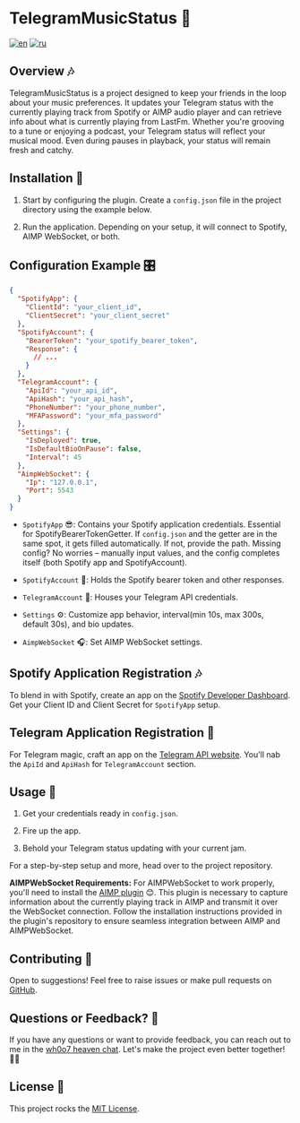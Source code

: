 # TelegramMusicStatus 🎵

[![en](https://img.shields.io/badge/lang-en-blue.svg)](https://github.com/wh0o7/TelegramMusicStatus/blob/main/README.md) [![ru](https://img.shields.io/badge/lang-ru-red.svg)](https://github.com/wh0o7/TelegramMusicStatus/blob/main/README.ru-ru.md)

## Overview 🎶

TelegramMusicStatus is a project designed to keep your friends in the loop about your music preferences. It updates your Telegram status with the currently playing track from Spotify or AIMP audio player and can retrieve info about what is currently playing from LastFm. Whether you're grooving to a tune or enjoying a podcast, your Telegram status will reflect your musical mood. Even during pauses in playback, your status will remain fresh and catchy.

## Installation 🚀

1. Start by configuring the plugin. Create a `config.json` file in the project directory using the example below.

2. Run the application. Depending on your setup, it will connect to Spotify, AIMP WebSocket, or both.

## Configuration Example 🎛️

```json
{
  "SpotifyApp": {
    "ClientId": "your_client_id",
    "ClientSecret": "your_client_secret"
  },
  "SpotifyAccount": {
    "BearerToken": "your_spotify_bearer_token",
    "Response": {
      // ...
    }
  },
  "TelegramAccount": {
    "ApiId": "your_api_id",
    "ApiHash": "your_api_hash",
    "PhoneNumber": "your_phone_number",
    "MFAPassword": "your_mfa_password"
  },
  "Settings": {
    "IsDeployed": true,
    "IsDefaultBioOnPause": false,
    "Interval": 45
  },
  "AimpWebSocket": {
    "Ip": "127.0.0.1",
    "Port": 5543
  }
}
```

- `SpotifyApp` 😎: Contains your Spotify application credentials. Essential for SpotifyBearerTokenGetter. If `config.json` and the getter are in the same spot, it gets filled automatically. If not, provide the path. Missing config? No worries – manually input values, and the config completes itself (both Spotify app and SpotifyAccount).

- `SpotifyAccount` 🎵: Holds the Spotify bearer token and other responses.

- `TelegramAccount` 💬: Houses your Telegram API credentials.

- `Settings` ⚙️: Customize app behavior, interval(min 10s, max 300s, default 30s), and bio updates.

- `AimpWebSocket` 🎧: Set AIMP WebSocket settings.

## Spotify Application Registration 🎶

To blend in with Spotify, create an app on the [Spotify Developer Dashboard](https://developer.spotify.com/dashboard/applications). Get your Client ID and Client Secret for `SpotifyApp` setup.

## Telegram Application Registration 💬

For Telegram magic, craft an app on the [Telegram API website](https://my.telegram.org/auth). You'll nab the `ApiId` and `ApiHash` for `TelegramAccount` section.

## Usage 🎉

1. Get your credentials ready in `config.json`.

2. Fire up the app.

3. Behold your Telegram status updating with your current jam.

For a step-by-step setup and more, head over to the project repository.

**AIMPWebSocket Requirements:**
For AIMPWebSocket to work properly, you'll need to install the [AIMP plugin](https://github.com/wh0o7/CurrentlyPlayingInfoAIMPPlugin) 😊. This plugin is necessary to capture information about the currently playing track in AIMP and transmit it over the WebSocket connection. Follow the installation instructions provided in the plugin's repository to ensure seamless integration between AIMP and AIMPWebSocket.

## Contributing 🤝

Open to suggestions! Feel free to raise issues or make pull requests on [GitHub](https://github.com/wh0o7/TelegramMusicStatus/issues).

## Questions or Feedback? 🤔

If you have any questions or want to provide feedback, you can reach out to me in the [wh0o7 heaven chat](https://t.me/+D-T_xElzA003Nzcy). Let's make the project even better together! 🎵🎉

## License 📄

This project rocks the [MIT License](LICENSE).
